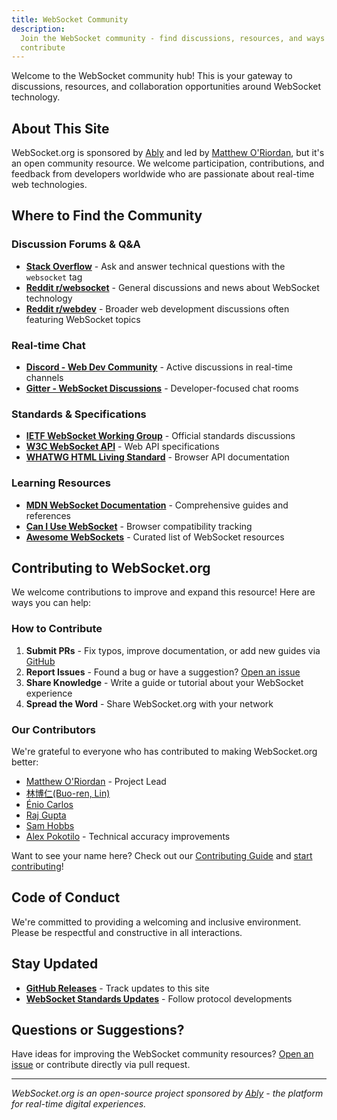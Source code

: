 ```yaml
---
title: WebSocket Community
description:
  Join the WebSocket community - find discussions, resources, and ways to
  contribute
---
```


Welcome to the WebSocket community hub! This is your gateway to discussions,
resources, and collaboration opportunities around WebSocket technology.

## About This Site

WebSocket.org is sponsored by [Ably](https://ably.com) and led by
[Matthew O'Riordan](/author/matthew-oriordan/), but it's an open community
resource. We welcome participation, contributions, and feedback from developers
worldwide who are passionate about real-time web technologies.

## Where to Find the Community

### Discussion Forums & Q&A

- **[Stack Overflow](https://stackoverflow.com/questions/tagged/websocket)** -
  Ask and answer technical questions with the `websocket` tag
- **[Reddit r/websocket](https://www.reddit.com/r/websocket/)** - General
  discussions and news about WebSocket technology
- **[Reddit r/webdev](https://www.reddit.com/r/webdev/)** - Broader web
  development discussions often featuring WebSocket topics

### Real-time Chat

- **[Discord - Web Dev Community](https://discord.gg/webdev)** - Active
  discussions in real-time channels
- **[Gitter - WebSocket Discussions](https://gitter.im/websockets/community)** -
  Developer-focused chat rooms

### Standards & Specifications

- **[IETF WebSocket Working Group](https://datatracker.ietf.org/wg/hybi/about/)** -
  Official standards discussions
- **[W3C WebSocket API](https://www.w3.org/TR/websockets/)** - Web API
  specifications
- **[WHATWG HTML Living Standard](https://html.spec.whatwg.org/multipage/web-sockets.html)** -
  Browser API documentation

### Learning Resources

- **[MDN WebSocket Documentation](https://developer.mozilla.org/en-US/docs/Web/API/WebSocket)** -
  Comprehensive guides and references
- **[Can I Use WebSocket](https://caniuse.com/websockets)** - Browser
  compatibility tracking
- **[Awesome WebSockets](https://github.com/facundofarias/awesome-websockets)** -
  Curated list of WebSocket resources

## Contributing to WebSocket.org

We welcome contributions to improve and expand this resource! Here are ways you
can help:

### How to Contribute

1. **Submit PRs** - Fix typos, improve documentation, or add new guides via
   [GitHub](https://github.com/ably/websocket.org)
2. **Report Issues** - Found a bug or have a suggestion?
   [Open an issue](https://github.com/ably/websocket.org/issues)
3. **Share Knowledge** - Write a guide or tutorial about your WebSocket
   experience
4. **Spread the Word** - Share WebSocket.org with your network

### Our Contributors

We're grateful to everyone who has contributed to making WebSocket.org better:

- [Matthew O'Riordan](https://github.com/mattheworiordan) - Project Lead
- [林博仁(Buo-ren, Lin)](https://github.com/brlin-tw)
- [Énio Carlos](https://github.com/eniocarboni)
- [Raj Gupta](https://github.com/Raj-G07)
- [Sam Hobbs](https://github.com/samhobbs)
- [Alex Pokotilo](https://github.com/alexpokotilo) - Technical accuracy
  improvements

Want to see your name here? Check out our
[Contributing Guide](https://github.com/ably/websocket.org/blob/main/CONTRIBUTING.md)
and [start contributing](https://github.com/ably/websocket.org)!

## Code of Conduct

We're committed to providing a welcoming and inclusive environment. Please be
respectful and constructive in all interactions.

## Stay Updated

- **[GitHub Releases](https://github.com/ably/websocket.org/releases)** - Track
  updates to this site
- **[WebSocket Standards Updates](https://datatracker.ietf.org/doc/rfc6455/)** -
  Follow protocol developments

## Questions or Suggestions?

Have ideas for improving the WebSocket community resources?
[Open an issue](https://github.com/ably/websocket.org/issues) or contribute
directly via pull request.

---

_WebSocket.org is an open-source project sponsored by [Ably](https://ably.com) -
the platform for real-time digital experiences._
